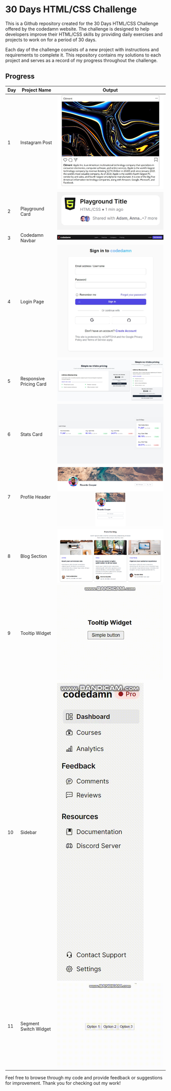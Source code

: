 # 30 Days HTML/CSS Challenge

This is a Github repository created for the 30 Days HTML/CSS Challenge offered by the codedamn website. The challenge is designed to help developers improve their HTML/CSS skills by providing daily exercises and projects to work on for a period of 30 days.

Each day of the challenge consists of a new project with instructions and requirements to complete it. This repository contains my solutions to each project and serves as a record of my progress throughout the challenge.

## Progress

| Day | Project Name            | Output                                                        |
| --- | ----------------------- | ------------------------------------------------------------- |
| 1   | Instagram Post          | ![Output](./Day-1_Instagram_Post/assets/output.jpeg)          |
| 2   | Playground Card         | ![Output](./Day-2_Playground_Card/assets/output.jpeg)         |
| 3   | Codedamn Navbar         | ![Output](./Day-3_Codedamn_Navbar/assets/output.jpeg)         |
| 4   | Login Page              | ![Output](./Day-4_Login_Page/assets/output.jpeg)              |
| 5   | Responsive Pricing Card | ![Output](./Day-5_Responsive_Pricing_Card/assets/output.jpeg) |
| 6   | Stats Card              | ![Output](./Day-6_Stats_Card/assets/output.png)               |
| 7   | Profile Header          | ![Output](./Day-7_Profile_Header/assets/output.png)           |
| 8   | Blog Section            | ![Output](./Day-8_Blog_Section/assets/output.png)             |
| 9   | Tooltip Widget          | ![Output](./Day-9_ToolTip_Challenge/assets/output.gif)        |
| 10   | Sidebar          | ![Output](./Day-10_Sidebar/assets/output.gif)        |
| 11   | Segment Switch Widget          | ![Output](./Day-11_Segment_Switch_Component/assets/output.gif)        |

Feel free to browse through my code and provide feedback or suggestions for improvement. Thank you for checking out my work!
